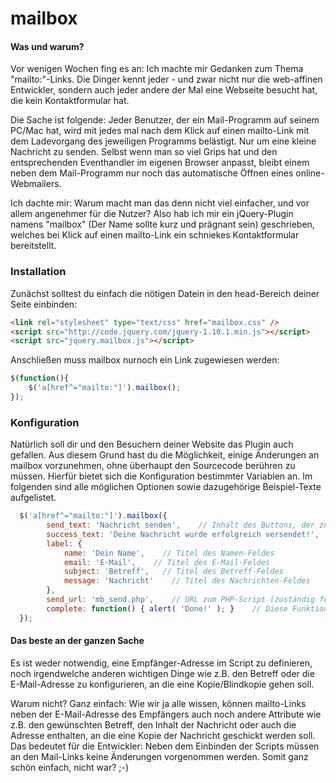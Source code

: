 mailbox
=======

#### Was und warum?

Vor wenigen Wochen fing es an: Ich machte mir Gedanken zum Thema "mailto:"-Links. Die Dinger kennt jeder - und zwar nicht nur die web-affinen Entwickler, sondern auch jeder andere der Mal eine Webseite besucht hat, die kein Kontaktformular hat.

Die Sache ist folgende: Jeder Benutzer, der ein Mail-Programm auf seinem PC/Mac hat, wird mit jedes mal nach dem Klick auf einen mailto-Link mit dem Ladevorgang des jeweiligen Programms belästigt. Nur um eine kleine Nachricht zu senden. Selbst wenn man so viel Grips hat und den entsprechenden Eventhandler im eigenen Browser anpasst, bleibt einem neben dem Mail-Programm nur noch das automatische Öffnen eines online-Webmailers.

Ich dachte mir: Warum macht man das denn nicht viel einfacher, und vor allem angenehmer für die Nutzer? Also hab ich mir ein jQuery-Plugin namens "mailbox" (Der Name sollte kurz und prägnant sein) geschrieben, welches bei Klick auf einen mailto-Link ein schniekes Kontaktformular bereitstellt.


### Installation

Zunächst solltest du einfach die nötigen Datein in den head-Bereich deiner Seite einbinden:

```html
<link rel="stylesheet" type="text/css" href="mailbox.css" />
<script src="http://code.jquery.com/jquery-1.10.1.min.js"></script>
<script src="jquery.mailbox.js"></script>
```

Anschließen muss mailbox nurnoch ein Link zugewiesen werden:

```js
$(function(){
    $('a[href^="mailto:"]').mailbox();
});
```


### Konfiguration

Natürlich soll dir und den Besuchern deiner Website das Plugin auch gefallen. Aus diesem Grund hast du die Möglichkeit, einige Änderungen an mailbox vorzunehmen, ohne überhaupt den Sourcecode berühren zu müssen. Hierfür bietet sich die Konfiguration bestimmter Variablen an. Im folgenden sind alle möglichen Optionen sowie dazugehörige Beispiel-Texte aufgelistet.

```js
  $('a[href^="mailto:"]').mailbox({
        send_text: 'Nachricht senden',    // Inhalt des Buttons, der zum senden der Nachricht dient
		success_text: 'Deine Nachricht wurde erfolgreich versendet!',   // Text in der Sendungs-Bestätigung
		label: {
			name: 'Dein Name',    // Titel des Namen-Feldes
			email: 'E-Mail',    // Titel des E-Mail-Feldes
			subject: 'Betreff',   // Titel des Betreff-Feldes
			message: 'Nachricht'    // Titel des Nachrichten-Feldes
		},
		send_url: 'mb_send.php',    // URL zum PHP-Script (zuständig fürs Versenden)
		complete: function() { alert( 'Done!' ); }    // Diese Funktion wird nach erfolgreicher Sendung ausgeführt
  });
```


#### Das beste an der ganzen Sache

Es ist weder notwendig, eine Empfänger-Adresse im Script zu definieren, noch irgendwelche anderen wichtigen Dinge wie z.B. den Betreff oder die E-Mail-Adresse zu konfigurieren, an die eine Kopie/Blindkopie gehen soll. 

Warum nicht? Ganz einfach: Wie wir ja alle wissen, können mailto-Links neben der E-Mail-Adresse des Empfängers auch noch andere Attribute wie z.B. den gewünschten Betreff, den Inhalt der Nachricht oder auch die Adresse enthalten, an die eine Kopie der Nachricht geschickt werden soll. Das bedeutet für die Entwickler: Neben dem Einbinden der Scripts müssen an den Mail-Links keine Änderungen vorgenommen werden. Somit ganz schön einfach, nicht war? ;-)
